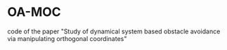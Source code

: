 # OA-MOC

code of the paper "Study of dynamical system based obstacle avoidance via manipulating orthogonal coordinates"
